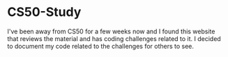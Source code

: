 # CS50-Study

I've been away from CS50 for a few weeks now and I found this website that reviews the material and has coding challenges related to it.  I decided to document my code related to the challenges for others to see.
